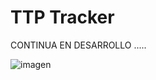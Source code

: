 # TTP Tracker
CONTINUA EN DESARROLLO .....

![imagen](https://github.com/ferhs343/intrudeX/assets/114626248/7edb7a50-3228-4329-8703-f11f47e400d0)











